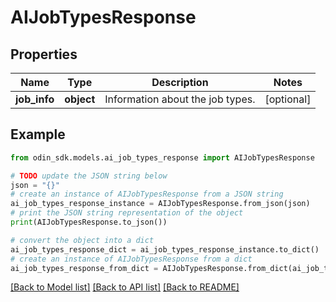 # AIJobTypesResponse


## Properties

Name | Type | Description | Notes
------------ | ------------- | ------------- | -------------
**job_info** | **object** | Information about the job types. | [optional] 

## Example

```python
from odin_sdk.models.ai_job_types_response import AIJobTypesResponse

# TODO update the JSON string below
json = "{}"
# create an instance of AIJobTypesResponse from a JSON string
ai_job_types_response_instance = AIJobTypesResponse.from_json(json)
# print the JSON string representation of the object
print(AIJobTypesResponse.to_json())

# convert the object into a dict
ai_job_types_response_dict = ai_job_types_response_instance.to_dict()
# create an instance of AIJobTypesResponse from a dict
ai_job_types_response_from_dict = AIJobTypesResponse.from_dict(ai_job_types_response_dict)
```
[[Back to Model list]](../README.md#documentation-for-models) [[Back to API list]](../README.md#documentation-for-api-endpoints) [[Back to README]](../README.md)


